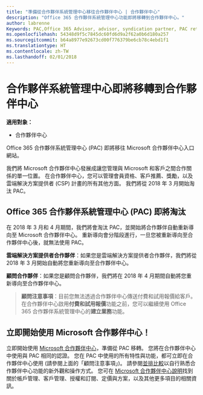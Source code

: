 ```yaml
---
title: "準備從合作夥伴系統管理中心移往合作夥伴中心 | 合作夥伴中心"
description: "Office 365 合作夥伴系統管理中心功能即將移轉到合作夥伴中心。"
author: labrenne
Keywords: PAC,Office 365 Advisor, advisor, syndication partner, PAC retire, PAC retiring
ms.openlocfilehash: 54348d9f5c7845dc60fd6d9a2f62a0b6d180a257
ms.sourcegitcommit: b64a8977e92673cd00f776379be6cb78c4ebd1f1
ms.translationtype: HT
ms.contentlocale: zh-TW
ms.lasthandoff: 02/01/2018
---
```

# <a name="partner-admin-center-is-moving-to-partner-center"></a>合作夥伴系統管理中心即將移轉到合作夥伴中心

**適用對象：**

-  合作夥伴中心

Office 365 合作夥伴系統管理中心 (PAC) 即將移往 Microsoft 合作夥伴中心入口網站。

我們將 Microsoft 合作夥伴中心發展成讓您管理與 Microsoft 和客戶之間合作關係的單一位置。 在合作夥伴中心，您可以管理會員資格、客戶推薦、獎勵，以及雲端解決方案提供者 (CSP) 計畫的所有其他方面。 我們將從 2018 年 3 月開始淘汰 PAC。

## <a name="the-office-365-partner-admin-center-pac-will-be-retired"></a>Office 365 合作夥伴系統管理中心 (PAC) 即將淘汰

在 2018 年 3 月和 4 月期間，我們將會淘汰 PAC，並開始將合作夥伴自動重新導向至 Microsoft 合作夥伴中心。 重新導向會分階段進行，一旦您被重新導向至合作夥伴中心後，就無法使用 PAC。 

**雲端解決方案提供者合作夥伴**：如果您是雲端解決方案提供者合作夥伴，我們將從 2018 年 3 月開始自動將您重新導向至合作夥伴中心。 

**顧問合作夥伴**：如果您是顧問合作夥伴，我們將在 2018 年 4 月期間自動將您重新導向至合作夥伴中心。

>**顧問注意事項**：目前您無法透過合作夥伴中心傳送付費和試用報價給客戶。  在合作夥伴中心啟用**付費和試用報價**功能之前，您可以繼續使用 Office 365 合作夥伴系統管理中心的**建立業務**功能。

## <a name="start-using-the-microsoft-partner-center-now"></a>立即開始使用 Microsoft 合作夥伴中心！

立即開始使用 [Microsoft 合作夥伴中心](https://partnercenter.microsoft.com/)，準備從 PAC 移轉。  您將在合作夥伴中心中使用與 PAC 相同的認證。 您在 PAC 中使用的所有特性與功能，都可立即在合作夥伴中心使用 (請參閱上面的「顧問注意事項」)。 請參閱[並排比較](moving-from-pac-to-pc.md)以自行熟悉合作夥伴中心功能的新外觀和操作方式。  您可在 [Microsoft 合作夥伴中心說明](https://partnercenter.microsoft.com/partner/help)找到關於帳戶管理、客戶管理、授權和訂閱、定價與方案，以及其他更多項目的相關資訊。

 